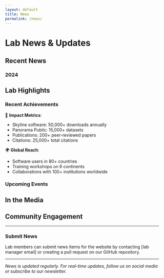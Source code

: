 ```yaml
---
layout: default
title: News
permalink: /news/
---
```


# Lab News & Updates

## Recent News

### 2024


## Lab Highlights

### Recent Achievements

🏅 **Impact Metrics**:
- Skyline software: 50,000+ downloads annually
- Panorama Public: 15,000+ datasets
- Publications: 200+ peer-reviewed papers
- Citations: 25,000+ total citations

🌍 **Global Reach**:
- Software users in 80+ countries
- Training workshops on 6 continents
- Collaborations with 100+ institutions worldwide

### Upcoming Events


## In the Media



## Community Engagement



---

### Submit News

Lab members can submit news items for the website by contacting [lab manager email] or creating a pull request on our GitHub repository.

---

*News is updated regularly. For real-time updates, follow us on social media or subscribe to our newsletter.*
